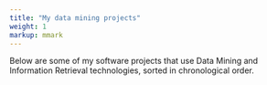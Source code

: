 ```yaml
---
title: "My data mining projects"
weight: 1
markup: mmark
---
```


Below are some of my software projects that use Data Mining and Information
Retrieval technologies, sorted in chronological order.
